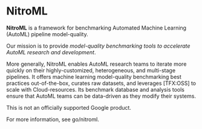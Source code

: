 # NitroML

**NitroML** is a framework for benchmarking Automated Machine Learning (AutoML) pipeline model-quality.

Our mission is to provide _model-quality benchmarking tools to accelerate
AutoML research and development_.

More generally, NitroML enables AutoML research teams to iterate more
quickly on their highly-customized, heterogeneous, and multi-stage pipelines. It
offers machine learning model-quality benchmarking best practices
out-of-the-box, curates raw datasets, and leverages [TFX:OSS] to
scale with Cloud-resources. Its benchmark database and analysis tools ensure
that AutoML teams can be data-driven as they modify their systems.

This is not an officially supported Google product.

For more information, see go/nitroml.
